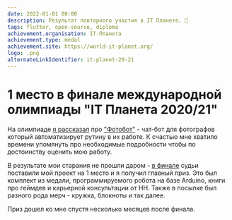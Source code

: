 ```yaml
---
date: 2022-01-01 00:00
description: Результат повторного участия в IT Планете. 🥳
tags: flutter, open-source, diploma
achievement.organisation: IT-Планета
achievement.type: medal
achievement.site: https://world-it-planet.org/
logo: .png
alternateLinkIdentifier: it-planet-20-21
---
```

# 1 место в финале международной олимпиады "IT Планета 2020/21"


На олимпиаде [я рассказал](https://youtu.be/bvpScG3gJM0?t=5050) про ["Фотобот"](https://coolone.ru/projects/photobot/) - чат-бот для фотографов который автоматизирует рутину в их работе. К счастью мне хватило времени упомянуть про необходимые подробности чтобы по достоинству оценить мою работу.


В результате мои старания не прошли даром - [в финале](https://www.youtube.com/watch?v=heqDvEmU368) судьи поставили мой проект на 1 место и я получил главный приз. Это был комплект из медали, программируемого робота на базе Arduino, книги про геймдев и карьерной консультации от HH. Также в посылке был разного рода мерч - кружка, блокноты и так далее.


Приз дошел ко мне спустя несколько месяцев после финала.